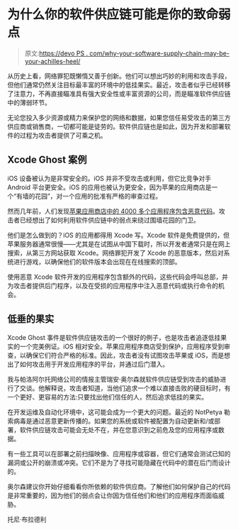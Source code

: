 # 为什么你的软件供应链可能是你的致命弱点

> 原文:[https://devo PS . com/why-your-software-supply-chain-may-be-your-achilles-heel/](https://devops.com/why-your-software-supply-chain-might-be-your-achilles-heel/)

从历史上看，网络罪犯既懒惰又善于创新。他们可以想出巧妙的利用和攻击手段，但他们通常仍然关注目标最丰富的环境中的低挂果实。最近，攻击者似乎已经转移了注意力，不再直接瞄准具有强大安全性或丰富资源的公司，而是瞄准软件供应链中的薄弱环节。

无论您投入多少资源或精力来保护您的网络和数据，如果您信任易受攻击的第三方供应商或销售商，一切都可能是徒劳的。软件供应链也是如此，因为开发和部署软件的过程为攻击者提供了可乘之机。

## Xcode Ghost 案例

iOS 设备被认为是非常安全的。iOS 并非不受攻击或利用，但它比竞争对手 Android 平台更安全。iOS 的应用也被认为更安全，因为苹果的应用商店是一个“有墙的花园”，对一个应用的批准有严格的审查过程。

然而几年前，人们发现[苹果应用商店中的 4000 多个应用程序包含恶意代码](https://en.wikipedia.org/wiki/XcodeGhost)。攻击者已经想出了如何利用软件供应链中的弱点来绕过围墙花园的门卫。

他们是怎么做到的？iOS 的应用都得用 Xcode 写。Xcode 软件是免费提供的，但苹果服务器通常很慢——尤其是在试图从中国下载时，所以开发者通常只是在网上搜索，从第三方网站获取 Xcode。网络罪犯开发了 Xcode 的恶意版本，然后对系统进行游戏，以确保他们的软件版本会出现在在线搜索的顶部。

使用恶意 Xcode 软件开发的应用程序包含额外的代码，这些代码会呼叫总部，并为攻击者提供后门程序，以及在受损的应用程序中注入恶意代码或执行命令的机会。

## 低垂的果实

Xcode Ghost 事件是软件供应链攻击的一个很好的例子，也是攻击者追逐低挂果实的一个完美例证。iOS 相对安全。苹果应用程序商店受到保护，应用程序受到审查，以确保它们符合严格的标准。因此，攻击者没有试图攻击苹果或 iOS，而是想出了如何攻击用于开发应用程序的平台，并通过后门潜入。

我与帕洛阿尔托网络公司的情报主管瑞安·奥尔森就软件供应链受到攻击的威胁进行了交谈。他解释说，攻击者知道，当他们追求一个难以直接击败的硬目标时，有一个更好、更容易的方法:只要找出他们信任的人，然后追求低挂的果实。

在开发运维及自动化环境中，这可能会成为一个更大的问题。最近的 NotPetya 勒索病毒是通过恶意更新传播的。如果您的系统或软件被配置为自动更新和/或部署，软件供应链攻击可能会无处不在，并在您意识到之前危及您的应用程序或数据。

有一些工具可以在部署之前扫描映像、应用程序或容器，但它们通常会测试已知的漏洞或公开的崩溃或冲突。它们不是为了寻找可能隐藏在代码中的潜在后门而设计的。

奥尔森建议你开始仔细看看你所依赖的软件供应商。了解他们如何保护自己的代码是非常重要的，因为他们的弱点会让你因为信任他们和他们的应用程序而面临威胁。

托尼·布拉德利